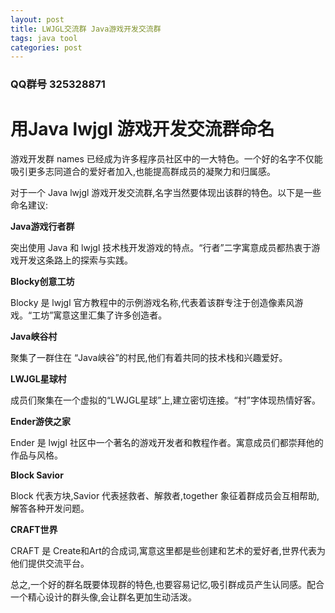 ```yaml
---
layout: post
title: LWJGL交流群 Java游戏开发交流群
tags: java tool
categories: post
---
```


### QQ群号 325328871

# 用Java lwjgl 游戏开发交流群命名

游戏开发群 names 已经成为许多程序员社区中的一大特色。一个好的名字不仅能吸引更多志同道合的爱好者加入,也能提高群成员的凝聚力和归属感。

对于一个 Java lwjgl 游戏开发交流群,名字当然要体现出该群的特色。以下是一些命名建议:

**Java游戏行者群**

突出使用 Java 和 lwjgl 技术栈开发游戏的特点。“行者”二字寓意成员都热衷于游戏开发这条路上的探索与实践。

**Blocky创意工坊** 

Blocky 是 lwjgl 官方教程中的示例游戏名称,代表着该群专注于创造像素风游戏。“工坊”寓意这里汇集了许多创造者。

**Java峡谷村**

聚集了一群住在 “Java峡谷”的村民,他们有着共同的技术栈和兴趣爱好。

**LWJGL星球村** 

成员们聚集在一个虚拟的“LWJGL星球”上,建立密切连接。“村”字体现热情好客。

**Ender游侠之家**

Ender 是 lwjgl 社区中一个著名的游戏开发者和教程作者。寓意成员们都崇拜他的作品与风格。

**Block Savior**

Block 代表方块,Savior 代表拯救者、解救者,together 象征着群成员会互相帮助,解答各种开发问题。

**CRAFT世界**

CRAFT 是 Create和Art的合成词,寓意这里都是些创建和艺术的爱好者,世界代表为他们提供交流平台。

总之,一个好的群名既要体现群的特色,也要容易记忆,吸引群成员产生认同感。配合一个精心设计的群头像,会让群名更加生动活泼。
